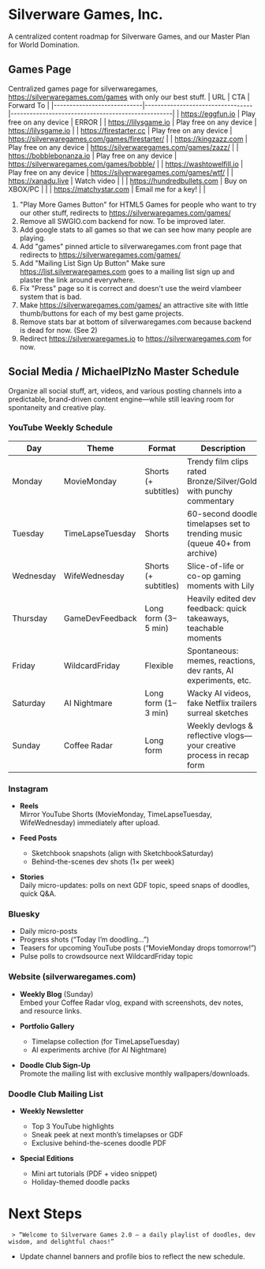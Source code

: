 # Silverware Games, Inc.

A centralized content roadmap for Silverware Games, and our Master Plan for World Domination.

## Games Page

Centralized games page for silverwaregames, https://silverwaregames.com/games with only our best stuff.
| URL                        | CTA                              | Forward To                                        |
|----------------------------|----------------------------------|---------------------------------------------------|
| https://eggfun.io          | Play free on any device          | ERROR                                             |
| https://lilysgame.io       | Play free on any device          | https://lilysgame.io                              |
| https://firestarter.cc     | Play free on any device          | https://silverwaregames.com/games/firestarter/    |
| https://kingzazz.com       | Play free on any device          | https://silverwaregames.com/games/zazz/           |
| https://bobblebonanza.io   | Play free on any device          | https://silverwaregames.com/games/bobble/         |
| https://washtowelfill.io   | Play free on any device          | https://silverwaregames.com/games/wtf/            |
| https://xanadu.live        | Watch video                      |                                                   |
| https://hundredbullets.com | Buy on XBOX/PC                   |                                                   |
| https://matchystar.com     | Email me for a key!              |                                                   |


1) "Play More Games Button" for HTML5 Games for people who want to try our other stuff, redirects to https://silverwaregames.com/games/
2) Remove all SWGIO.com backend for now. To be improved later.
3) Add google stats to all games so that we can see how many people are playing.
4) Add "games" pinned article to silverwaregames.com front page that redirects to https://silverwaregames.com/games/
5) Add "Mailing List Sign Up Button" Make sure https://list.silverwaregames.com goes to a mailing list sign up and plaster the link around everywhere.
6) Fix "Press" page so it is correct and doesn't use the weird vlambeer system that is bad.
7) Make https://silverwaregames.com/games/ an attractive site with little thumb/buttons for each of my best game projects.
8) Remove stats bar at bottom of silverwaregames.com because backend is dead for now. (See 2)
9) Redirect https://silverwaregames.io to https://silverwaregames.com for now.

## Social Media / MichaelPlzNo Master Schedule

Organize all social stuff, art, videos, and various posting channels into a predictable, brand-driven content engine—while still leaving room for spontaneity and creative play.

### YouTube Weekly Schedule

| Day       | Theme              | Format               | Description                                                                 |
|-----------|--------------------|----------------------|-----------------------------------------------------------------------------|
| Monday    | MovieMonday        | Shorts (+ subtitles) | Trendy film clips rated Bronze/Silver/Gold, with punchy commentary          |
| Tuesday   | TimeLapseTuesday   | Shorts               | 60-second doodle timelapses set to trending music (queue 40+ from archive)  |
| Wednesday | WifeWednesday      | Shorts (+ subtitles) | Slice-of-life or co-op gaming moments with Lily                             |
| Thursday  | GameDevFeedback    | Long form (3–5 min)  | Heavily edited dev feedback: quick takeaways, teachable moments             |
| Friday    | WildcardFriday     | Flexible             | Spontaneous: memes, reactions, dev rants, AI experiments, etc.              |
| Saturday  | AI Nightmare       | Long form (1–3 min)  | Wacky AI videos, fake Netflix trailers, surreal sketches                    |
| Sunday    | Coffee Radar       | Long form            | Weekly devlogs & reflective vlogs—your creative process in recap form       |

### Instagram

- **Reels**  
  Mirror YouTube Shorts (MovieMonday, TimeLapseTuesday, WifeWednesday) immediately after upload.

- **Feed Posts**  
  - Sketchbook snapshots (align with SketchbookSaturday)  
  - Behind-the-scenes dev shots (1× per week)

- **Stories**  
  Daily micro-updates: polls on next GDF topic, speed snaps of doodles, quick Q&A.

### Bluesky

- Daily micro-posts  
- Progress shots (“Today I’m doodling…”)
- Teasers for upcoming YouTube posts (“MovieMonday drops tomorrow!”)
- Pulse polls to crowdsource next WildcardFriday topic

### Website (silverwaregames.com)

- **Weekly Blog** (Sunday)  
  Embed your Coffee Radar vlog, expand with screenshots, dev notes, and resource links.

- **Portfolio Gallery**  
  - Timelapse collection (for TimeLapseTuesday)  
  - AI experiments archive (for AI Nightmare)

- **Doodle Club Sign-Up**  
  Promote the mailing list with exclusive monthly wallpapers/downloads.

### Doodle Club Mailing List

- **Weekly Newsletter**  
  - Top 3 YouTube highlights  
  - Sneak peek at next month’s timelapses or GDF  
  - Exclusive behind-the-scenes doodle PDF

- **Special Editions**  
  - Mini art tutorials (PDF + video snippet)  
  - Holiday-themed doodle packs

# Next Steps

 
     > “Welcome to Silverware Games 2.0 – a daily playlist of doodles, dev wisdom, and delightful chaos!”  
   - Update channel banners and profile bios to reflect the new schedule.
